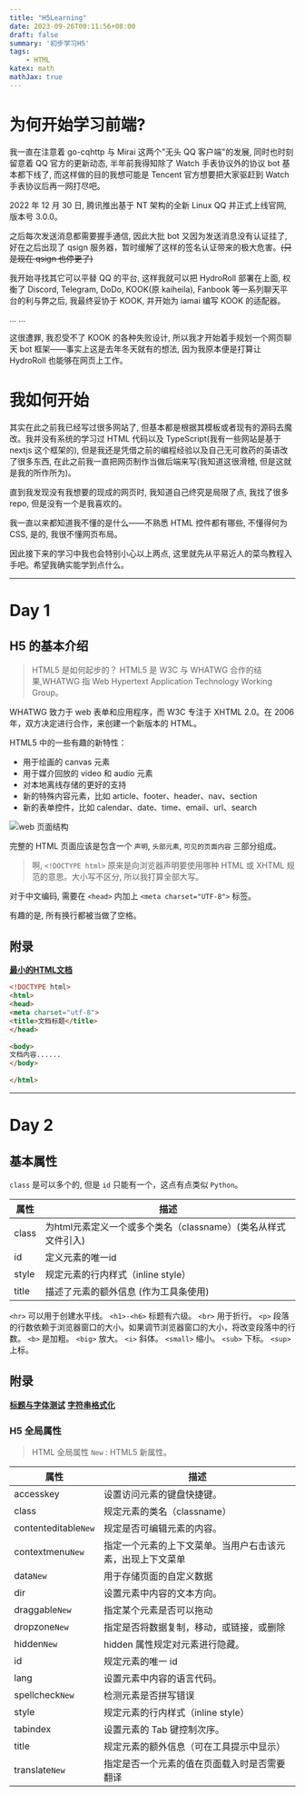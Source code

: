 ```yaml
---
title: "H5Learning"
date: 2023-09-26T00:11:56+08:00
draft: false
summary: '初步学习H5'
tags:
    - HTML
katex: math
mathJax: true
---
```

# 为何开始学习前端?

我一直在注意着 go-cqhttp 与 Mirai 这两个"无头 QQ 客户端"的发展, 同时也时刻留意着 QQ 官方的更新动态, 半年前我得知除了 Watch 手表协议外的协议 bot 基本都下线了, 而这样做的目的我想可能是 Tencent 官方想要把大家驱赶到 Watch 手表协议后再一网打尽吧。

2022 年 12 月 30 日, 腾讯推出基于 NT 架构的全新 Linux QQ 并正式上线官网, 版本号 3.0.0。

之后每次发送消息都需要握手通信, 因此大批 bot 又因为发送消息没有认证挂了, 好在之后出现了 qsign 服务器，暂时缓解了这样的签名认证带来的极大危害。~~(只是现在 qsign 也停更了)~~

我开始寻找其它可以平替 QQ 的平台, 这样我就可以把 HydroRoll 部署在上面, 权衡了 Discord, Telegram, DoDo, KOOK(原 kaiheila), Fanbook 等一系列聊天平台的利与弊之后, 我最终妥协于 KOOK, 并开始为 iamai 编写 KOOK 的适配器。

... ...

这很遭罪, 我忍受不了 KOOK 的各种失败设计, 所以我才开始着手规划一个网页聊天 bot 框架——事实上这是去年冬天就有的想法, 因为我原本便是打算让 HydroRoll 也能够在网页上工作。

# 我如何开始

其实在此之前我已经写过很多网站了, 但基本都是根据其模板或者现有的源码去魔改。我并没有系统的学习过 HTML 代码以及 TypeScript(我有一些网站是基于 nextjs 这个框架的), 但是我还是凭借之前的编程经验以及自己无可救药的英语改了很多东西, 在此之前我一直把网页制作当做后端来写(我知道这很滑稽, 但是这就是我的所作所为)。

直到我发现没有我想要的现成的网页时, 我知道自己终究是局限了点, 我找了很多 repo, 但是没有一个是我喜欢的。

我一直以来都知道我不懂的是什么——不熟悉 HTML 控件都有哪些, 不懂得何为 CSS, 是的, 我很不懂网页布局。

因此接下来的学习中我也会特别小心以上两点, 这里就先从平易近人的菜鸟教程入手吧。希望我确实能学到点什么。

---

# Day 1

## H5 的基本介绍

> HTML5 是如何起步的？
> HTML5 是 W3C 与 WHATWG 合作的结果,WHATWG 指 Web Hypertext Application Technology Working Group。

WHATWG 致力于 web 表单和应用程序，而 W3C 专注于 XHTML 2.0。在 2006 年，双方决定进行合作，来创建一个新版本的 HTML。

HTML5 中的一些有趣的新特性：

- 用于绘画的 canvas 元素
- 用于媒介回放的 video 和 audio 元素
- 对本地离线存储的更好的支持
- 新的特殊内容元素，比如 article、footer、header、nav、section
- 新的表单控件，比如 calendar、date、time、email、url、search

![web 页面结构](https://www.jyunko.cn/images/Day0101.png)

完整的 HTML 页面应该是包含一个 `声明`, `头部元素`, `可见的页面内容` 三部分组成。

> 啊, `<!DOCTYPE html>` 原来是向浏览器声明要使用哪种 HTML 或 XHTML 规范的意思。大小写不区分, 所以我打算全部大写。

对于中文编码, 需要在 `<head>` 内加上 `<meta charset="UTF-8">` 标签。

有趣的是, 所有换行都被当做了空格。

## 附录

[**最小的HTML文档**](https://www.jyunko.cn/assets/H5Learning/Day01/01.html)

```html
<!DOCTYPE html>
<html>
<head>
<meta charset="utf-8">
<title>文档标题</title>
</head>
 
<body>
文档内容......
</body>
 
</html>
```

---

# Day 2

## 基本属性

`class` 是可以多个的, 但是 `id` 只能有一个，这点有点类似 `Python`。

| 属性  | 描述                                                          |
| ----- | ------------------------------------------------------------- |
| class | 为html元素定义一个或多个类名（classname）(类名从样式文件引入) |
| id    | 定义元素的唯一id                                              |
| style | 规定元素的行内样式（inline style）                            |
| title | 描述了元素的额外信息 (作为工具条使用)                         |


`<hr>` 可以用于创建水平线。
`<h1>-<h6>` 标题有六级。
`<br>` 用于折行。
`<p>` 段落的行数依赖于浏览器窗口的大小。如果调节浏览器窗口的大小，将改变段落中的行数。
`<b>` 是加粗。
`<big>` 放大。
`<i>` 斜体。
`<small>` 缩小。
`<sub>` 下标。
`<sup>` 上标。

## 附录

[**标题与字体测试**](https://www.jyunko.cn/assets/H5Learning/Day02/01.html)
[**字符串格式化**](https://www.jyunko.cn/assets/H5Learning/Day02/02.html)

### H5 全局属性

> HTML 全局属性
> `New` : HTML5 新属性。

| 属性                 | 描述                                                       |
| -------------------- | ---------------------------------------------------------- |
| accesskey            | 设置访问元素的键盘快捷键。                                 |
| class                | 规定元素的类名（classname）                                |
| contenteditable`New` | 规定是否可编辑元素的内容。                                 |
| contextmenu`New`     | 指定一个元素的上下文菜单。当用户右击该元素，出现上下文菜单 |
| data`New`            | 用于存储页面的自定义数据                                   |
| dir                  | 设置元素中内容的文本方向。                                 |
| draggable`New`       | 指定某个元素是否可以拖动                                   |
| dropzone`New`        | 指定是否将数据复制，移动，或链接，或删除                   |
| hidden`New`          | hidden 属性规定对元素进行隐藏。                            |
| id                   | 规定元素的唯一 id                                          |
| lang                 | 设置元素中内容的语言代码。                                 |
| spellcheck`New`      | 检测元素是否拼写错误                                       |
| style                | 规定元素的行内样式（inline style）                         |
| tabindex             | 设置元素的 Tab 键控制次序。                                |
| title                | 规定元素的额外信息（可在工具提示中显示）                   |
| translate`New`       | 指定是否一个元素的值在页面载入时是否需要翻译               |